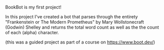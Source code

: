 BookBot is my first project!

In this project I've created a bot that parses through the entirety "Frankenstein or The Modern Prometheus" by Mary Wollstonecraft (Godwin) Shelley and returns the total word count as well as the the count of each (alpha) character. 

(this was a guided project as part of a course on https://www.boot.dev/)
